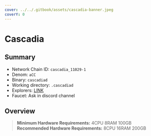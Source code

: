 ```yaml
---
cover: ../../.gitbook/assets/cascadia-banner.jpeg
coverY: 0
---
```


# Cascadia

## Summary

* Network Chain ID: `cascadia_11029-1`
* Denom: `aCC`
* Binary: `cascadiad`
* Working directory: `.cascadiad`
* Explorers: [LINK](https://validator.cascadia.foundation)
* Faucet: Ask in discord channel

## Overview

> **Minimum Hardware Requirements:** 4CPU 8RAM 100GB \
> **Recommended Hardware Requirements:** 8CPU 16RAM 200GB
